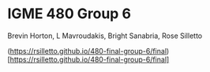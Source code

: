 # IGME 480 Group 6

Brevin Horton, L Mavroudakis, Bright Sanabria, Rose Silletto

(https://rsilletto.github.io/480-final-group-6/final)[https://rsilletto.github.io/480-final-group-6/final] <br/>
<a href="https://rsilletto.github.io/480-final-group-6/workshop3">
